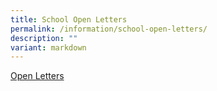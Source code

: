 ```yaml
---
title: School Open Letters
permalink: /information/school-open-letters/
description: ""
variant: markdown
---
```

[Open Letters](/resources/open-letter/)